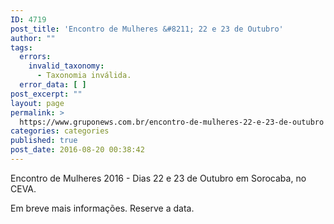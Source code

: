 ```yaml
---
ID: 4719
post_title: 'Encontro de Mulheres &#8211; 22 e 23 de Outubro'
author: ""
tags:
  errors:
    invalid_taxonomy:
      - Taxonomia inválida.
  error_data: [ ]
post_excerpt: ""
layout: page
permalink: >
  https://www.gruponews.com.br/encontro-de-mulheres-22-e-23-de-outubro
categories: categories
published: true
post_date: 2016-08-20 00:38:42
---
```

Encontro de Mulheres 2016 - Dias 22 e 23 de Outubro em Sorocaba, no CEVA.

Em breve mais informações. Reserve a data.